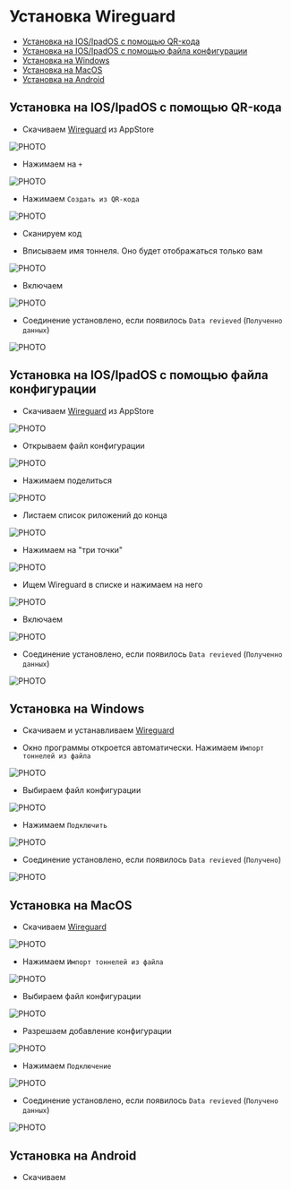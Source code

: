 # Установка Wireguard
* [Установка на IOS/IpadOS с помощью QR-кода](#chapter-01)
* [Установка на IOS/IpadOS с помощью файла конфигурации](#chapter-02)
* [Установка на Windows](#chapter-1)
* [Установка на MacOS](#chapter-2)
* [Установка на Android](#chapter-3)

<a id="chapter-01"></a>
## Установка на IOS/IpadOS с помощью QR-кода

- Скачиваем [Wireguard](https://apps.apple.com/ru/app/wireguard/id1441195209?l=en-GB) из AppStore

![PHOTO](https://github.com/kro-72/wireguard_installation/blob/main/ios/24-08-20%2012-53-06%203264.png)

- Нажимаем на `+`

![PHOTO](https://github.com/kro-72/wireguard_installation/blob/main/ios/photo_2024-08-20_16-26-42.jpg)

- Нажимаем `Создать из QR-кода`

![PHOTO](https://github.com/kro-72/wireguard_installation/blob/main/ios/photo_2024-08-20_16-26-52.jpg)

- Сканируем код

- Вписываем имя тоннеля. Оно будет отображаться только вам

![PHOTO](https://github.com/kro-72/wireguard_installation/blob/main/ios/photo_2024-08-20_16-26-50.jpg)

- Включаем

![PHOTO](https://github.com/kro-72/wireguard_installation/blob/main/ios/24-08-20%2012-55-02%203270.png)

- Соединение установлено, если появилось `Data revieved` (`Полученно данных`)

![PHOTO](https://github.com/kro-72/wireguard_installation/blob/main/ios/24-08-20%2012-55-27%203271.png)



<a id="chapter-02"></a>
## Установка на IOS/IpadOS с помощью файла конфигурации

- Скачиваем [Wireguard](https://apps.apple.com/ru/app/wireguard/id1441195209?l=en-GB) из AppStore

![PHOTO](https://github.com/kro-72/wireguard_installation/blob/main/ios/24-08-20%2012-53-06%203264.png)

- Открываем файл конфигурации
  
![PHOTO](https://github.com/kro-72/wireguard_installation/blob/main/ios/24-08-20%2012-54-24%203265.png)

- Нажимаем поделиться
  
![PHOTO](https://github.com/kro-72/wireguard_installation/blob/main/ios/24-08-20%2012-54-28%203266.png)

- Листаем список риложений до конца
  
![PHOTO](https://github.com/kro-72/wireguard_installation/blob/main/ios/24-08-20%2012-54-38%203267.png)

- Нажимаем на "три точки"

![PHOTO](https://github.com/kro-72/wireguard_installation/blob/main/ios/24-08-20%2012-54-43%203268.png)

- Ищем Wireguard в списке и нажимаем на него

![PHOTO](https://github.com/kro-72/wireguard_installation/blob/main/ios/24-08-20%2012-54-55%203269.png)

- Включаем

![PHOTO](https://github.com/kro-72/wireguard_installation/blob/main/ios/24-08-20%2012-55-02%203270.png)

- Соединение установлено, если появилось `Data revieved` (`Полученно данных`)

![PHOTO](https://github.com/kro-72/wireguard_installation/blob/main/ios/24-08-20%2012-55-27%203271.png)

<a id="chapter-1"></a>
## Установка на Windows
- Скачиваем и устанавливаем [Wireguard](https://github.com/kro-72/wireguard_installation/raw/main/windows/wireguard-installer.exe)

- Окно программы откроется автоматически. Нажимаем `Импорт тоннелей из файла`

![PHOTO](https://github.com/kro-72/wireguard_installation/blob/main/windows/Снимок%20экрана%202024-08-20%20124153.png)

- Выбираем файл конфигурации

![PHOTO](https://github.com/kro-72/wireguard_installation/blob/main/windows/Снимок%20экрана%202024-08-20%20124334.png)

- Нажимаем `Подключить`

![PHOTO](https://github.com/kro-72/wireguard_installation/blob/main/windows/Снимок%20экрана%202024-08-20%20124500.png)

- Соединение установлено, если появилось `Data revieved` (`Получено`)

![PHOTO](https://github.com/kro-72/wireguard_installation/blob/main/windows/Снимок%20экрана%202024-08-20%20124638.png)

<a id="chapter-2"></a>
## Установка на MacOS
- Скачиваем [Wireguard](https://apps.apple.com/ru/app/wireguard/id1451685025?mt=12)

![PHOTO](https://github.com/kro-72/wireguard_installation/blob/main/macos/Снимок%20экрана%202024-08-20%20в%2012.22.55.png)

- Нажимаем `Импорт тоннелей из файла`

![PHOTO](https://github.com/kro-72/wireguard_installation/blob/main/macos/Снимок%20экрана%202024-08-20%20в%2012.23.59.png)

- Выбираем файл конфигурации

![PHOTO](https://github.com/kro-72/wireguard_installation/blob/main/macos/Снимок%20экрана%202024-08-20%20в%2012.27.14.png)

- Разрешаем добавление конфигурации

![PHOTO](https://github.com/kro-72/wireguard_installation/blob/main/macos/Снимок%20экрана%202024-08-20%20в%2012.27.36.png)

- Нажимаем `Подключение`

![PHOTO](https://github.com/kro-72/wireguard_installation/blob/main/macos/Снимок%20экрана%202024-08-20%20в%2012.28.12.png)

- Соединение установлено, если появилось `Data revieved` (`Получено данных`)

![PHOTO](https://github.com/kro-72/wireguard_installation/blob/main/macos/Снимок%20экрана%202024-08-20%20в%2012.28.24.png)

<a id="chapter-3"></a>
## Установка на Android
- Скачиваем
